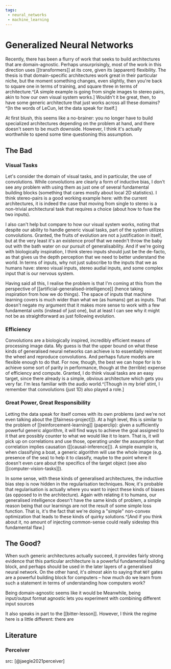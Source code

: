 ```yaml
---
tags:
 - neural_networks
 - machine_learning
---
```


# Generalized Neural Networks

Recently, there has been a flurry of work that seeks to build architectures that are domain-agnostic. Perhaps unsurprisingly, most of the work in this direction uses [[transformers]] at its core, given its (apparent) flexibility. The thesis is that domain-specific architectures work great in their particular niche, but the moment something changes, even slightly, then you're back to square one in terms of training, and square three in terms of architecture.^[A simple example is going from single images to stereo pairs, akin to how our own visual system works.] Wouldn't it be great, then, to have some generic architecture that just works across all these domains?^[In the words of LeCun, let the data speak for itself.]

At first blush, this seems like a no-brainer: you no longer have to build specialized architectures depending on the problem at hand, and there doesn't seem to be much downside. However, I think it's actually worthwhile to spend some time questioning this assumption.

## The Bad

### Visual Tasks

Let's consider the domain of visual tasks, and in particular, the use of convolutions. While convolutions are clearly a form of inductive bias, I don't see any problem with using them as just one of several fundamental building blocks (something that cares mostly about local 2D statistics). I think stereo-pairs is a good working example here: with the current architectures, it is indeed the case that moving from single to stereo is a non-trivial architectural task that requires a choice (about how to fuse the two inputs).

I also can't help but compare to how our visual system works, noting that despite our ability to handle generic visual tasks, part of the system utilizes convolutions. Granted, the fruits of evolution are not a justification in itself, but at the very least it's an existence proof that we needn't throw the baby out with the bath water on our pursuit of generalisability. And if we're going with biologically inspiration, I think stereo inputs should just be the de-facto, as that gives us the depth perception that we need to better understand the world. In terms of inputs, why not just subscribe to the inputs that we as humans have: stereo visual inputs, stereo audial inputs, and some complex input that is our nervous system.

Having said all this, I realise the problem is that I'm coming at this from the perspective of [[artificial-generalised-intelligence]] (hence taking inspiration from how we do things). The space of inputs that machine learning covers is much wider than what we (as humans) get as inputs. That doesn't negate my argument that it makes more sense to work with a few fundamental units (instead of just one), but at least I can see why it might not be as straightforward as just following evolution.

### Efficiency

Convolutions are a biologically inspired, incredibly efficient means of processing image data. My guess is that the upper bound on what these kinds of generalised neural networks can achieve is to essentially reinvent the wheel and reproduce convolutions. And perhaps future models are flexible enough to do that. For now, though, the best we can hope for is to achieve some sort of parity in performance, though at the (terrible) expense of efficiency and compute. Granted, I do think visual tasks are an easy target, since there already is a simple, obvious architecture which gets you very far. I'm less familiar with the audio world.^[Though in my brief stint, I remember that convolutions (just 1D) also played a role.]

### Great Power, Great Responsibility

Letting the data speak for itself comes with its own problems (and we're not even talking about the [[fairness-project]]). At a high level, this is similar to the problem of [[reinforcement-learning]] (paperclip): given a sufficiently powerful generic algorithm, it will find ways to achieve the goal assigned to it that are possibly counter to what we would like it to learn. That is, it will pick up on correlations and use those, operating under the assumption that correlation implies causation ([[causal-inference]]). A simple example is, when classifying a boat, a generic algorithm will use the whole image (e.g. presence of the sea) to help it to classify, maybe to the point where it doesn't even care about the specifics of the target object (see also [[computer-vision-tasks]]).

In some sense, with these kinds of generalised architectures, the inductive bias step is now hidden in the regularisation techniques. Now, it's probable that regularisation is actually where you want to inject these kinds of biases (as opposed to in the architecture). Again with relating it to humans, our generalised intelligence doesn't have the same kinds of problem, a simple reason being that our learnings are not the result of some simple loss function. That is, it's the fact that we're doing a "simple" non-convex optimization that leads to these kinds of quirky solutions.^[And if you think about it, no amount of injecting common-sense could really sidestep this fundamental flaw.]

## The Good?

When such generic architectures actually succeed, it provides fairly strong evidence that this particular architecture is a powerful fundamental building block, and perhaps should be used in the later layers of a generalised neural network. On the other hand, it's *almost* akin to saying that `NOT` gates are a powerful building block for computers – how much do we learn from such a statement in terms of understanding how computers work?

Being domain-agnostic seems like it would be 
Meanwhile, being input/output format agnostic lets you experiment with combining different input sources 

It also speaks in part to the [[bitter-lesson]]. However, I think the regime here is a little different: there are 

## Literature

### Perceiver

src: [@jaegle2021perceiver]

